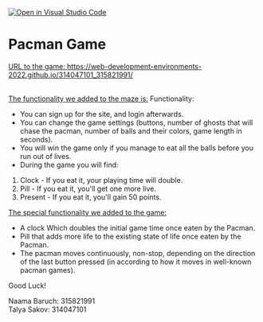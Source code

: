 [![Open in Visual Studio Code](https://classroom.github.com/assets/open-in-vscode-c66648af7eb3fe8bc4f294546bfd86ef473780cde1dea487d3c4ff354943c9ae.svg)](https://classroom.github.com/online_ide?assignment_repo_id=7802571&assignment_repo_type=AssignmentRepo)
# Pacman Game


<ins>URL to the game: https://web-development-environments-2022.github.io/314047101_315821991/ </ins><br/><br/>

<ins>The functionality we added to the maze is:</ins>
Functionality:

- You can sign up for the site, and login afterwards.
- You can change the game settings (buttons, number of ghosts that will chase the pacman, number of balls and their colors, game length in seconds).
- You will win the game only if you manage to eat all the balls before you run out of lives.
- During the game you will find:
 1. Clock - If you eat it, your playing time will double.
 2. Pill - If you eat it, you'll get one more live.
 3. Present - If you eat it, you'll gain 50 points.

<ins>The special functionality we added to the game:</ins>
- A clock Which doubles the initial game time once eaten by the Pacman.
- Pill that adds more life to the existing state of life once eaten by the Pacman.
- The pacman moves continuously, non-stop, depending on the direction of the last button pressed (in according to how it moves in well-known pacman games).

Good Luck!

Naama Baruch: 315821991  <br/>
Talya Sakov: 314047101
